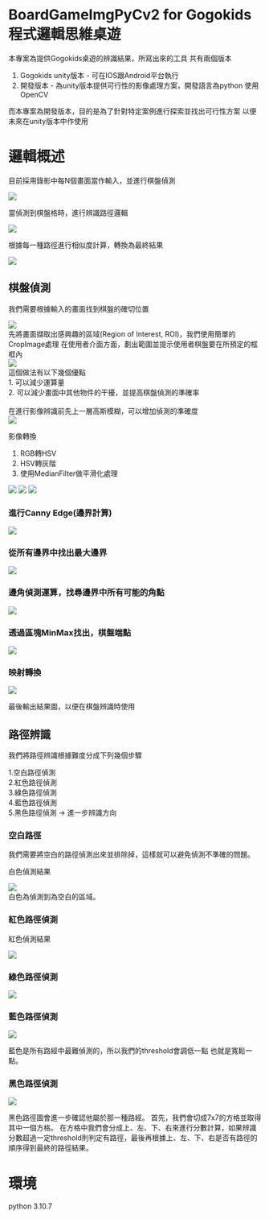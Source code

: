 # BoardGameImgPyCv2 for Gogokids 程式邏輯思維桌遊

本專案為提供Gogokids桌遊的辨識結果，所寫出來的工具
共有兩個版本
1. Gogokids unity版本 - 可在IOS跟Android平台執行
2. 開發版本 - 為unity版本提供可行性的影像處理方案，開發語言為python 使用 OpenCV

而本專案為開發版本，目的是為了針對特定案例進行探索並找出可行性方案
以便未來在unity版本中作使用
# 邏輯概述

目前採用錄影中每N個畫面當作輸入，並進行棋盤偵測
<div>
  <img src = "./procedure_img/crop.jpg">
</div>

當偵測到棋盤格時，進行辨識路徑邏輯
<div>
  <img src = "./procedure_img/wrap.jpg">
</div>

根據每一種路徑進行相似度計算，轉換為最終結果
<div>
  <img src = "./procedure_img/final_board.jpg">
</div>

## 棋盤偵測
我們需要根據輸入的畫面找到棋盤的確切位置
<div>
  <img src = "./procedure_img/input.jpg">
</div>
先將畫面擷取出感興趣的區域(Region of Interest, ROI)，我們使用簡單的CropImage處理
在使用者介面方面，劃出範圍並提示使用者棋盤要在所預定的框框內
<div>
  <img src = "./procedure_img/crop.jpg">
</div>
這個做法有以下幾個優點<br>
  1. 可以減少運算量<br>
  2. 可以減少畫面中其他物件的干擾，並提高棋盤偵測的準確率<br>
<br>
在進行影像辨識前先上一層高斯模糊，可以增加偵測的準確度
<div>
  <img src = "./procedure_img/blur.jpg">
</div>

影像轉換<br>
1. RGB轉HSV<br>
2. HSV轉灰階<br>
3. 使用MedianFilter做平滑化處理<br>
<div>
  <img src = "./master/procedure_img/hsv.jpg">
  <img src = "./master/procedure_img/hsv_gray.jpg">
  <img src = "./procedure_img/hsv_gray_median.jpg">
</div>

### 進行Canny Edge(邊界計算)
<div>
  <img src = "./procedure_img/canny.jpg">
</div>

### 從所有邊界中找出最大邊界
<div>
  <img src = "./procedure_img/contour.jpg">
</div>

### 邊角偵測運算，找尋邊界中所有可能的角點
<div>
  <img src = "./procedure_img/corner.jpg">
</div>

### 透過區塊MinMax找出，棋盤端點
<div>
  <img src = "./procedure_img/select.jpg">
</div>

### 映射轉換
<div>
  <img src = "./procedure_img/wrap.jpg">
</div>

最後輸出結果圖，以便在棋盤辨識時使用

## 路徑辨識

我們將路徑辨識根據難度分成下列幾個步驟

1.空白路徑偵測<br>
2.紅色路徑偵測<br>
3.綠色路徑偵測<br>
4.藍色路徑偵測<br>
5.黑色路徑偵測 -> 進一步辨識方向
### 空白路徑
我們需要將空白的路徑偵測出來並排除掉，這樣就可以避免偵測不準確的問題。

白色偵測結果
<div>
  <img src = "./procedure_img/blank_detect.jpg">
</div>
白色為偵測到為空白的區域。

### 紅色路徑偵測

紅色偵測結果
<div>
  <img src = "./procedure_img/red_detect.jpg">
</div>

### 綠色路徑偵測
<div>
  <img src = "./procedure_img/green_detect.jpg">
</div>

### 藍色路徑偵測
<div>
  <img src = "./procedure_img/blue_detect.jpg">
</div>

藍色是所有路經中最難偵測的，所以我們的threshold會調低一點
也就是寬鬆一點。

### 黑色路徑偵測

<div>
  <img src = "./procedure_img/black_detect.jpg">
</div>

黑色路徑圖會進一步確認他屬於那一種路經。
首先，我們會切成7x7的方格並取得其中一個方格。
在方格中我們會分成上、左、下、右來進行分數計算，如果辨識分數超過一定threshold則判定有路徑，最後再根據上、左、下、右是否有路徑的順序得到最終的路徑結果。

# 環境

python 3.10.7
